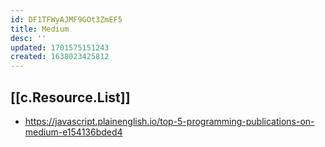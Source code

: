 ```yaml
---
id: DF1TFWyAJMF9GOt3ZmEF5
title: Medium
desc: ''
updated: 1701575151243
created: 1638023425812
---
```




## [[c.Resource.List]] 

- https://javascript.plainenglish.io/top-5-programming-publications-on-medium-e154136bded4
